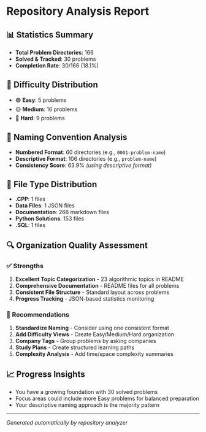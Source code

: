 # Repository Analysis Report

## 📊 Statistics Summary
- **Total Problem Directories**: 166
- **Solved & Tracked**: 30 problems
- **Completion Rate**: 30/166 (18.1%)

## 🎯 Difficulty Distribution
- 🟢 **Easy**: 5 problems
- 🟡 **Medium**: 16 problems
- 🔴 **Hard**: 9 problems

## 📁 Naming Convention Analysis
- **Numbered Format**: 60 directories (e.g., `0001-problem-name`)
- **Descriptive Format**: 106 directories (e.g., `problem-name`)
- **Consistency Score**: 63.9% 
  _(using descriptive format)_

## 📄 File Type Distribution
- **.CPP**: 1 files
- **Data Files**: 1 JSON files
- **Documentation**: 266 markdown files
- **Python Solutions**: 153 files
- **.SQL**: 1 files

## 🔍 Organization Quality Assessment

### ✅ Strengths
1. **Excellent Topic Categorization** - 23 algorithmic topics in README
2. **Comprehensive Documentation** - README files for all problems
3. **Consistent File Structure** - Standard layout across problems
4. **Progress Tracking** - JSON-based statistics monitoring

### 🔄 Recommendations
1. **Standardize Naming** - Consider using one consistent format
2. **Add Difficulty Views** - Create Easy/Medium/Hard organization
3. **Company Tags** - Group problems by asking companies
4. **Study Plans** - Create structured learning paths
5. **Complexity Analysis** - Add time/space complexity summaries

## 📈 Progress Insights
- You have a growing foundation with 30 solved problems
- Focus areas could include more Easy problems for balanced preparation
- Your descriptive naming approach is the majority pattern

---
*Generated automatically by repository analyzer*

